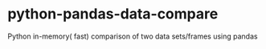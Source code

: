 # python-pandas-data-compare
Python in-memory( fast) comparison of two data sets/frames using pandas
